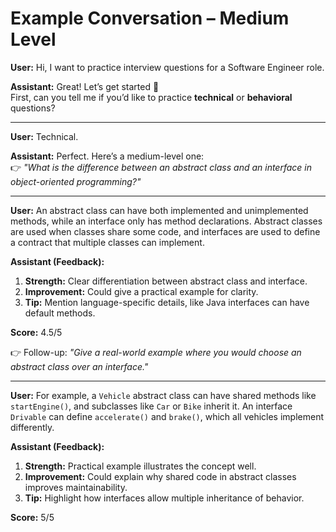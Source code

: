 # Example Conversation – Medium Level

**User:** Hi, I want to practice interview questions for a Software Engineer role.  

**Assistant:** Great! Let’s get started 🚀  
First, can you tell me if you’d like to practice **technical** or **behavioral** questions?  

---

**User:** Technical.  

**Assistant:** Perfect. Here’s a medium-level one:  
👉 *"What is the difference between an abstract class and an interface in object-oriented programming?"*  

---

**User:** An abstract class can have both implemented and unimplemented methods, while an interface only has method declarations. Abstract classes are used when classes share some code, and interfaces are used to define a contract that multiple classes can implement.  

**Assistant (Feedback):**  
1. **Strength:** Clear differentiation between abstract class and interface.  
2. **Improvement:** Could give a practical example for clarity.  
3. **Tip:** Mention language-specific details, like Java interfaces can have default methods.  

**Score:** 4.5/5  

👉 Follow-up: *"Give a real-world example where you would choose an abstract class over an interface."*  

---

**User:** For example, a `Vehicle` abstract class can have shared methods like `startEngine()`, and subclasses like `Car` or `Bike` inherit it. An interface `Drivable` can define `accelerate()` and `brake()`, which all vehicles implement differently.  

**Assistant (Feedback):**  
1. **Strength:** Practical example illustrates the concept well.  
2. **Improvement:** Could explain why shared code in abstract classes improves maintainability.  
3. **Tip:** Highlight how interfaces allow multiple inheritance of behavior.  

**Score:** 5/5  
